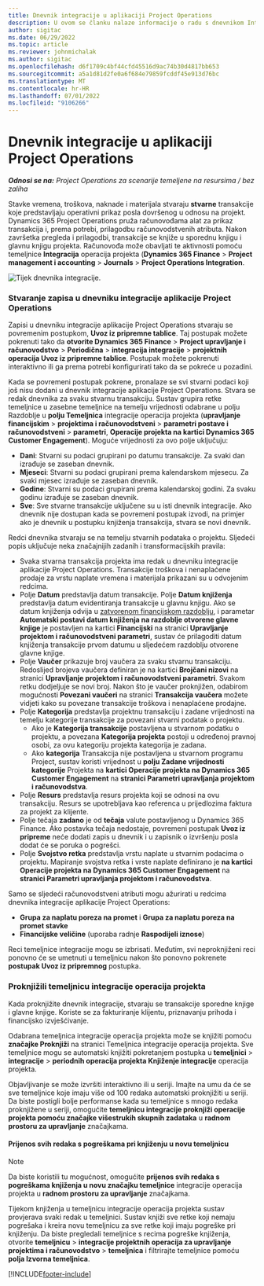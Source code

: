 ```yaml
---
title: Dnevnik integracije u aplikaciji Project Operations
description: U ovom se članku nalaze informacije o radu s dnevnikom Integracija u operacijama projekta.
author: sigitac
ms.date: 06/29/2022
ms.topic: article
ms.reviewer: johnmichalak
ms.author: sigitac
ms.openlocfilehash: d6f1709c4bf44cfd45516d9ac74b30d4817bb653
ms.sourcegitcommit: a5a1d81d2fe0a6f684e79859fcddf45e913d76bc
ms.translationtype: MT
ms.contentlocale: hr-HR
ms.lasthandoff: 07/01/2022
ms.locfileid: "9106266"
---
```

# <a name="integration-journal-in-project-operations"></a>Dnevnik integracije u aplikaciji Project Operations

_**Odnosi se na:** Project Operations za scenarije temeljene na resursima / bez zaliha_

Stavke vremena, troškova, naknade i materijala stvaraju **stvarne** transakcije koje predstavljaju operativni prikaz posla dovršenog u odnosu na projekt. Dynamics 365 Project Operations pruža računovođama alat za prikaz transakcija i, prema potrebi, prilagodbu računovodstvenih atributa. Nakon završetka pregleda i prilagodbi, transakcije se knjiže u sporednu knjigu i glavnu knjigu projekta. Računovođa može obavljati te aktivnosti pomoću temeljnice **Integracija** operacija projekta (**Dynamics 365 Finance** > **Project management i accounting** > **Journals** > **Project Operations Integration**.

![Tijek dnevnika integracije.](./media/IntegrationJournal.png)

### <a name="create-records-in-the-project-operations-integration-journal"></a>Stvaranje zapisa u dnevniku integracije aplikacije Project Operations

Zapisi u dnevniku integracije aplikacije Project Operations stvaraju se povremenim postupkom, **Uvoz iz pripremne tablice**. Taj postupak možete pokrenuti tako da **otvorite Dynamics 365 Finance** > **Project upravljanje i računovodstvo** > **Periodična** > **integracija integracije** > **projektnih operacija Uvoz iz pripremne tablice**. Postupak možete pokrenuti interaktivno ili ga prema potrebi konfigurirati tako da se pokreće u pozadini.

Kada se povremeni postupak pokrene, pronalaze se svi stvarni podaci koji još nisu dodani u dnevnik integracije aplikacije Project Operations. Stvara se redak dnevnika za svaku stvarnu transakciju.
Sustav grupira retke temeljnice u zasebne temeljnice na temelju vrijednosti odabrane u polju Razdoblje u **polju Temeljnica** integracije operacija projekta (**upravljanje financijskim** > **projektima i računovodstveni** > **parametri postave i računovodstveni** > **parametri**, **Operacije projekta na kartici Dynamics 365 Customer Engagement**). Moguće vrijednosti za ovo polje uključuju:

  - **Dani**: Stvarni su podaci grupirani po datumu transakcije. Za svaki dan izrađuje se zaseban dnevnik.
  - **Mjeseci**: Stvarni su podaci grupirani prema kalendarskom mjesecu. Za svaki mjesec izrađuje se zaseban dnevnik.
  - **Godine**: Stvarni su podaci grupirani prema kalendarskoj godini. Za svaku godinu izrađuje se zaseban dnevnik.
  - **Sve**: Sve stvarne transakcije uključene su u isti dnevnik integracije. Ako dnevnik nije dostupan kada se povremeni postupak izvodi, na primjer ako je dnevnik u postupku knjiženja transakcija, stvara se novi dnevnik.

Redci dnevnika stvaraju se na temelju stvarnih podataka o projektu. Sljedeći popis uključuje neka značajnijih zadanih i transformacijskih pravila:

  - Svaka stvarna transakcija projekta ima redak u dnevniku integracije aplikacije Project Operations. Transakcije troškova i nenaplaćene prodaje za vrstu naplate vremena i materijala prikazani su u odvojenim redcima.
  - Polje **Datum** predstavlja datum transakcije. Polje **Datum knjiženja** predstavlja datum evidentiranja transakcije u glavnu knjigu. Ako se datum knjiženja odvija u [zatvorenom financijskom razdoblju](/dynamics365/finance/general-ledger/close-general-ledger-at-period-end), i parametar **Automatski postavi datum knjiženja na razdoblje otvorene glavne knjige** je postavljen na kartici **Financijski** na stranici **Upravljanje projektom i računovodstveni parametri**, sustav će prilagoditi datum knjiženja transakcije prvom datumu u sljedećem razdoblju otvorene glavne knjige.
  - Polje **Vaučer** prikazuje broj vaučera za svaku stvarnu transakciju. Redoslijed brojeva vaučera definiran je na kartici **Brojčani nizovi** na stranici **Upravljanje projektom i računovodstveni parametri**. Svakom retku dodjeljuje se novi broj. Nakon što je vaučer proknjižen, odabirom mogućnosti **Povezani vaučeri** na stranici **Transakcija vaučera** možete vidjeti kako su povezane transakcije troškova i nenaplaćene prodajne.
  - Polje **Kategorija** predstavlja projektnu transakciju i zadane vrijednosti na temelju kategorije transakcije za povezani stvarni podatak o projektu.
    - Ako je **Kategorija transakcije** postavljena u stvarnom podatku o projektu, a povezana **Kategorija projekta** postoji u određenoj pravnoj osobi, za ovu kategoriju projekta kategorija je zadana.
    - Ako **kategorija** Transakcija nije postavljena u stvarnom programu Project, sustav koristi vrijednost u **polju Zadane vrijednosti kategorije** Projekta na **kartici Operacije projekta na Dynamics 365 Customer Engagement** na **stranici Parametri upravljanja projektom i računovodstva**.
  - Polje **Resurs** predstavlja resurs projekta koji se odnosi na ovu transakciju. Resurs se upotrebljava kao referenca u prijedlozima faktura za projekt za klijente.
  - Polje tečaja **zadano** je od **tečaja** valute postavljenog u Dynamics 365 Finance. Ako postavka tečaja nedostaje, povremeni postupak **Uvoz iz pripreme** neće dodati zapis u dnevnik i u zapisnik o izvršenju posla dodat će se poruka o pogrešci.
  - Polje **Svojstvo retka** predstavlja vrstu naplate u stvarnim podacima o projektu. Mapiranje svojstva retka i vrste naplate definirano je **na kartici Operacije projekta na Dynamics 365 Customer Engagement** na **stranici Parametri upravljanja projektom i računovodstva**.

Samo se sljedeći računovodstveni atributi mogu ažurirati u redcima dnevnika integracije aplikacije Project Operations:

- **Grupa za naplatu poreza na promet** i **Grupa za naplatu poreza na promet stavke**
- **Financijske veličine** (uporaba radnje **Raspodijeli iznose**)

Reci temeljnice integracije mogu se izbrisati. Međutim, svi neproknjiženi reci ponovno će se umetnuti u temeljnicu nakon što ponovno pokrenete **postupak Uvoz iz pripremnog** postupka.

### <a name="post-the-project-operations-integration-journal"></a>Proknjižili temeljnicu integracije operacija projekta

Kada proknjižite dnevnik integracije, stvaraju se transakcije sporedne knjige i glavne knjige. Koriste se za fakturiranje klijentu, priznavanju prihoda i financijsko izvješćivanje.

Odabrana temeljnica integracije operacija projekta može se knjižiti pomoću **značajke Proknjiži** na stranici Temeljnica integracije operacija projekta. Sve temeljnice mogu se automatski knjižiti pokretanjem postupka u **temeljnici** > **integracije** > **periodnih operacija projekta Knjiženje integracije** operacija projekta.

Objavljivanje se može izvršiti interaktivno ili u seriji. Imajte na umu da će se sve temeljnice koje imaju više od 100 redaka automatski proknjižiti u seriji. Da biste postigli bolje performanse kada su temeljnice s mnogo redaka proknjižene u seriji, omogućite **temeljnicu integracije proknjiži operacije projekta pomoću značajke višestrukih skupnih zadataka** u **radnom prostoru za upravljanje** značajkama. 

#### <a name="transfer-all-lines-that-have-posting-errors-to-a-new-journal"></a>Prijenos svih redaka s pogreškama pri knjiženju u novu temeljnicu

> [!NOTE]
> Da biste koristili tu mogućnost, omogućite **prijenos svih redaka s pogreškama knjiženja u novu značajku temeljnice** integracije operacija projekta u **radnom prostoru za upravljanje** značajkama.

Tijekom knjiženja u temeljnicu integracije operacija projekta sustav provjerava svaki redak u temeljnici. Sustav knjiži sve retke koji nemaju pogrešaka i kreira novu temeljnicu za sve retke koji imaju pogreške pri knjiženju. Da biste pregledali temeljnice s recima pogreške knjiženja, otvorite **temeljnicu** > **integracije projektnih operacija za upravljanje projektima i računovodstvo** > **temeljnica** i filtrirajte temeljnice pomoću **polja Izvorna temeljnica**.

[!INCLUDE[footer-include](../includes/footer-banner.md)]
